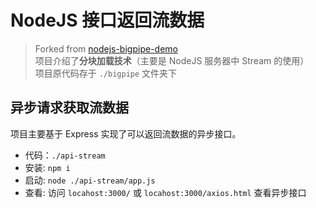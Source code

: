 # NodeJS 接口返回流数据
> Forked from [nodejs-bigpipe-demo](https://github.com/soluteli/nodejs-bigpipe-demo)   
> 项目介绍了**分块加载技术**（主要是 NodeJS 服务器中 Stream 的使用）  
> 项目原代码存于 `./bigpipe` 文件夹下  

## 异步请求获取流数据
项目主要基于 Express 实现了可以返回流数据的异步接口。

- 代码：`./api-stream`
- 安装: `npm i`
- 启动: `node ./api-stream/app.js`
- 查看: 访问 `locahost:3000/` 或 `locahost:3000/axios.html` 查看异步接口


